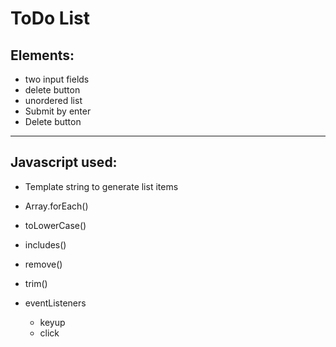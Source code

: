 
# ToDo List

## Elements:
- two input fields
- delete button
- unordered list
- Submit by enter
- Delete button
----

## Javascript used: 
- Template string to generate list items
- Array.forEach()
- toLowerCase()
- includes()
- remove()
- trim()

- eventListeners 
    - keyup 
    - click

